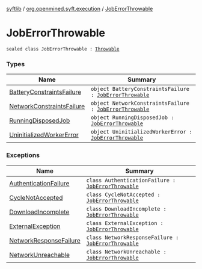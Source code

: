 [syftlib](../../index.md) / [org.openmined.syft.execution](../index.md) / [JobErrorThrowable](./index.md)

# JobErrorThrowable

`sealed class JobErrorThrowable : `[`Throwable`](https://kotlinlang.org/api/latest/jvm/stdlib/kotlin/-throwable/index.html)

### Types

| Name | Summary |
|---|---|
| [BatteryConstraintsFailure](-battery-constraints-failure/index.md) | `object BatteryConstraintsFailure : `[`JobErrorThrowable`](./index.md) |
| [NetworkConstraintsFailure](-network-constraints-failure/index.md) | `object NetworkConstraintsFailure : `[`JobErrorThrowable`](./index.md) |
| [RunningDisposedJob](-running-disposed-job/index.md) | `object RunningDisposedJob : `[`JobErrorThrowable`](./index.md) |
| [UninitializedWorkerError](-uninitialized-worker-error/index.md) | `object UninitializedWorkerError : `[`JobErrorThrowable`](./index.md) |

### Exceptions

| Name | Summary |
|---|---|
| [AuthenticationFailure](-authentication-failure/index.md) | `class AuthenticationFailure : `[`JobErrorThrowable`](./index.md) |
| [CycleNotAccepted](-cycle-not-accepted/index.md) | `class CycleNotAccepted : `[`JobErrorThrowable`](./index.md) |
| [DownloadIncomplete](-download-incomplete/index.md) | `class DownloadIncomplete : `[`JobErrorThrowable`](./index.md) |
| [ExternalException](-external-exception/index.md) | `class ExternalException : `[`JobErrorThrowable`](./index.md) |
| [NetworkResponseFailure](-network-response-failure/index.md) | `class NetworkResponseFailure : `[`JobErrorThrowable`](./index.md) |
| [NetworkUnreachable](-network-unreachable/index.md) | `class NetworkUnreachable : `[`JobErrorThrowable`](./index.md) |
